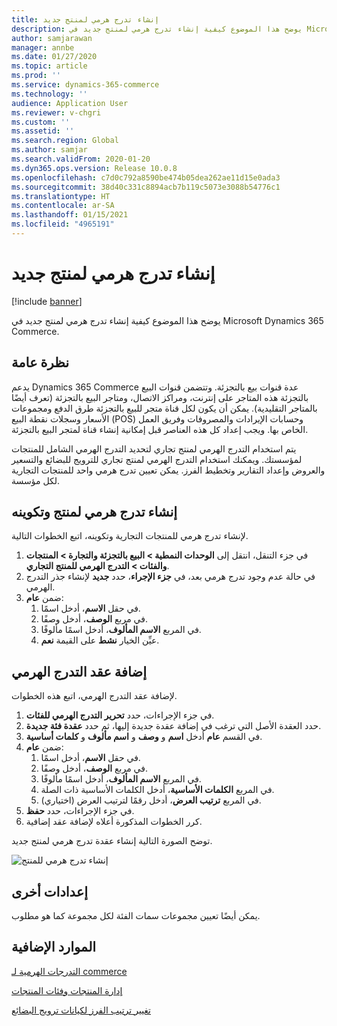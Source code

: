 ```yaml
---
title: إنشاء تدرج هرمي لمنتج جديد
description: يوضح هذا الموضوع كيفية إنشاء تدرج هرمي لمنتج جديد في Microsoft Dynamics 365 Commerce.
author: samjarawan
manager: annbe
ms.date: 01/27/2020
ms.topic: article
ms.prod: ''
ms.service: dynamics-365-commerce
ms.technology: ''
audience: Application User
ms.reviewer: v-chgri
ms.custom: ''
ms.assetid: ''
ms.search.region: Global
ms.author: samjar
ms.search.validFrom: 2020-01-20
ms.dyn365.ops.version: Release 10.0.8
ms.openlocfilehash: c7d0c792a8590be474b05dea262ae11d15e0ada3
ms.sourcegitcommit: 38d40c331c8894acb7b119c5073e3088b54776c1
ms.translationtype: HT
ms.contentlocale: ar-SA
ms.lasthandoff: 01/15/2021
ms.locfileid: "4965191"
---
```

# <a name="create-a-new-product-hierarchy"></a>إنشاء تدرج هرمي لمنتج جديد


[!include [banner](includes/banner.md)]

يوضح هذا الموضوع كيفية إنشاء تدرج هرمي لمنتج جديد في Microsoft Dynamics 365 Commerce.

## <a name="overview"></a>نظرة عامة

يدعم Dynamics 365 Commerce عدة قنوات بيع بالتجزئة. وتتضمن قنوات البيع بالتجزئة هذه المتاجر على إنترنت، ومراكز الاتصال، ومتاجر البيع بالتجزئة (تعرف أيضًا بالمتاجر التقليدية). يمكن أن يكون لكل قناة متجر للبيع بالتجزئة طرق الدفع ومجموعات الأسعار وسجلات نقطة البيع (POS) وحسابات الإيرادات والمصروفات وفريق العمل الخاص بها. ويجب إعداد كل هذه العناصر قبل إمكانية إنشاء قناة لمتجر البيع بالتجزئة. 

يتم استخدام التدرج الهرمي لمنتج تجاري لتحديد التدرج الهرمي الشامل للمنتجات لمؤسستك. ويمكنك استخدام التدرج الهرمي لمنتج تجاري للترويج للبضائع والتسعير والعروض وإعداد التقارير وتخطيط الفرز. يمكن تعيين تدرج هرمي واحد للمنتجات التجارية لكل مؤسسة.

## <a name="create-and-configure-a-product-hierarchy"></a>إنشاء تدرج هرمي لمنتج وتكوينه

لإنشاء تدرج هرمي للمنتجات التجارية وتكوينه، اتبع الخطوات التالية.

1. في جزء التنقل، انتقل إلى **الوحدات النمطية \> البيع بالتجزئة والتجارة \> المنتجات والفئات \> التدرج الهرمي للمنتج التجاري**.
1. في حالة عدم وجود تدرج هرمي بعد، في **جزء الإجراء**، حدد **جديد** لإنشاء جذر التدرج الهرمي.
1. ضمن **عام**:
    1. في حقل **الاسم**، أدخل اسمًا.
    1. في مربع **الوصف**، أدخل وصفًا.
    1. في المربع **الاسم المألوف**، أدخل اسمًا مألوفًا.
    1. عيِّن الخيار **نشط** على القيمة **نعم**.

## <a name="add-hierarchy-nodes"></a>إضافة عقد التدرج الهرمي

لإضافة عقد التدرج الهرمي، اتبع هذه الخطوات.

1. في جزء الإجراءات، حدد **تحرير التدرج الهرمي للفئات**.
1. حدد العقدة الأصل التي ترغب في إضافة عقدة جديدة إليها، ثم حدد **عقدة فئة جديدة**.
1. في القسم **عام** أدخل **اسم** و **وصف** و **اسم مألوف** و **كلمات أساسية**.
1. ضمن **عام**:
    1. في حقل **الاسم**، أدخل اسمًا.
    1. في مربع **الوصف**، أدخل وصفًا.
    1. في المربع **الاسم المألوف**، أدخل اسمًا مألوفًا.
    1. في المربع **الكلمات الأساسية**، أدخل الكلمات الأساسية ذات الصلة.
    1. في المربع **ترتيب العرض**، أدخل رقمًا لترتيب العرض (اختياري).
1. في جزء الإجراءات، حدد **حفظ**.
1. كرر الخطوات المذكورة أعلاه لإضافة عقد إضافية.

توضح الصورة التالية إنشاء عقدة تدرج هرمي لمنتج جديد.

![إنشاء تدرج هرمي للمنتج](media/create-product-hierarchy.png)

## <a name="other-settings"></a>إعدادات أخرى

يمكن أيضًا تعيين مجموعات سمات الفئة لكل مجموعة كما هو مطلوب.  

## <a name="additional-resources"></a>الموارد الإضافية

[التدرجات الهرمية لـ ‎commerce](retail-hierarchies.md)

[إدارة المنتجات وفئات المنتجات](category-management-product-creation.md)

[تغيير ترتيب الفرز لكيانات ترويج البضائع](custom-order-categories-nav-retail-prod-hierarchy.md)
